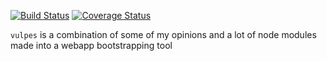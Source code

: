 [![Build Status](https://travis-ci.org/minond/vulpes.svg?branch=master)](https://travis-ci.org/minond/vulpes)
[![Coverage Status](https://coveralls.io/repos/minond/vulpes/badge.png?branch=master)](https://coveralls.io/r/minond/vulpes?branch=master)

`vulpes` is a combination of some of my opinions and a lot of node modules made into a webapp bootstrapping tool
